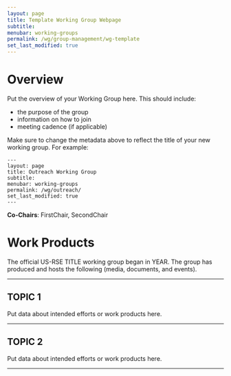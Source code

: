 ```yaml
---
layout: page
title: Template Working Group Webpage
subtitle:
menubar: working-groups
permalink: /wg/group-management/wg-template
set_last_modified: true
---
```


# Overview

Put the overview of your Working Group here. This should include:

- the purpose of the group
- information on how to join
- meeting cadence (if applicable)

Make sure to change the metadata above to reflect the title of your new working
group. For example:

```
---
layout: page
title: Outreach Working Group
subtitle:
menubar: working-groups
permalink: /wg/outreach/
set_last_modified: true
---
```

**Co-Chairs**: FirstChair, SecondChair

# Work Products

The official US-RSE TITLE working group began in YEAR. The group has produced
and hosts the following (media, documents, and events).

------

## TOPIC 1

Put data about intended efforts or work products here.

------

## TOPIC 2

Put data about intended efforts or work products here.

------
